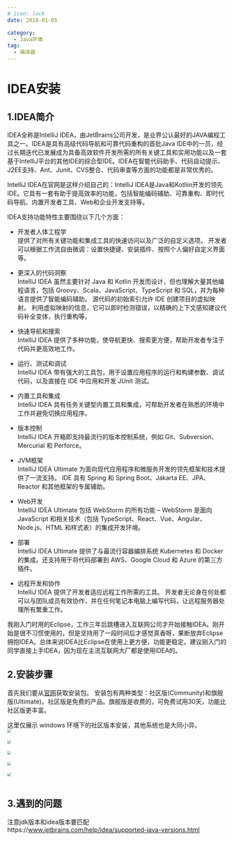 ```yaml
---
# icon: lock
date: 2018-01-05

category:
  - Java环境
tag:
  - 编译器
---
```


# IDEA安装
## 1.IDEA简介
IDEA全称是IntelliJ IDEA，由JetBrains公司开发，是业界公认最好的JAVA编程工具之一。IDEA是具有高级代码导航和可靠代码重构的首批Java IDE中的一员，经过长期迭代已发展成为具备高效软件开发所需的所有关键工具和实用功能以及一套基于IntelliJ平台的其他IDE的综合型IDE。IDEA在智能代码助手、代码自动提示、J2EE支持、Ant、Junit、CVS整合、代码审查等方面的功能都是非常优秀的。<br/>

IntelliJ IDEA在官网是这样介绍自己的：IntelliJ IDEA是Java和Kotliin开发的领先IDE。它具有一套有助于提高效率的功能，包括智能编码辅助、可靠重构、即时代码导航、内置开发者工具、Web和企业开发支持等。<br/>

IDEA支持功能特性主要围绕以下几个方面：
- 开发者人体工程学<br/>
提供了对所有关键功能和集成工具的快速访问以及广泛的自定义选项。 开发者可以根据工作流自由微调：设置快捷键、安装插件、按照个人偏好自定义界面等。<br/>

- 更深入的代码洞察<br/>
IntelliJ IDEA 虽然主要针对 Java 和 Kotlin 开发而设计，但也理解大量其他编程语言，包括 Groovy、Scala、JavaScript、TypeScript 和 SQL，并为每种语言提供了智能编码辅助。 源代码的初始索引允许 IDE 创建项目的虚拟映射。 利用虚拟映射的信息，它可以即时检测错误，以精确的上下文感知建议代码补全变体，执行重构等。<br/>
- 快速导航和搜索<br/>
IntelliJ IDEA 提供了多种功能，使导航更快、搜索更方便，帮助开发者专注于代码并更高效地工作。<br/>
- 运行、测试和调试<br/>
IntelliJ IDEA 带有强大的工具包，用于设置应用程序的运行和构建参数、调试代码，以及直接在 IDE 中应用和开发 JUnit 测试。<br/>
- 内置工具和集成<br/>
IntelliJ IDEA 具有任务关键型内置工具和集成，可帮助开发者在熟悉的环境中工作并避免切换应用程序。<br/>
- 版本控制<br/>
IntelliJ IDEA 开箱即支持最流行的版本控制系统，例如 Git、Subversion、Mercurial 和 Perforce。<br/>
- JVM框架<br/>
IntelliJ IDEA Ultimate 为面向现代应用程序和微服务开发的领先框架和技术提供了一流支持。 IDE 具有 Spring 和 Spring Boot、Jakarta EE、JPA、Reactor 和其他框架的专属辅助。<br/>
- Web开发<br/>
IntelliJ IDEA Ultimate 包括 WebStorm 的所有功能 – WebStorm 是面向 JavaScript 和相关技术（包括 TypeScript、React、Vue、Angular、Node.js、HTML 和样式表）的集成开发环境。<br/>
- 部署<br/>
IntelliJ IDEA Ultimate 提供了与最流行容器编排系统 Kubernetes 和 Docker 的集成。还支持用于将代码部署到 AWS、Google Cloud 和 Azure 的第三方插件。<br/>
- 远程开发和协作<br/>
IntelliJ IDEA 提供了开发者适应远程工作所需的工具。 开发者无论身在何处都可以与团队成员有效协作，并在任何笔记本电脑上编写代码，让远程服务器处理所有繁重工作。<br/>

我刚入门时用的Eclipse，工作三年后跳槽进入互联网公司才开始接触IDEA。刚开始是很不习惯使用的，但是坚持用了一段时间后才感觉真香呀，果断放弃Eclipse拥抱IDEA。总体来说IDEA比Eclipse在使用上更方便，功能更稳定。建议刚入门的同学直接上手IDEA，因为现在主流互联网大厂都是使用IDEA的。
## 2.安装步骤
首先我们要从[官网](https://www.jetbrains.com/zh-cn/idea/download/#section=windows)获取安装包。 安装包有两种类型：社区版(Community)和旗舰版(Ultimate)。社区版是免费的产品。旗舰版是收费的，可免费试用30天，功能比社区版更丰富。<br/>

这里仅展示 windows 环境下的社区版本安装，其他系统也是大同小异。<br/>
<img src="/images/java/java-idea-1.png"  style="zoom: 50%;margin:0 auto;display:block"/><br/>
<img src="/images/java/java-idea-2.png"  style="zoom: 50%;margin:0 auto;display:block"/><br/>
<img src="/images/java/java-idea-3.png"  style="zoom: 50%;margin:0 auto;display:block"/><br/>
<img src="/images/java/java-idea-4.png"  style="zoom: 50%;margin:0 auto;display:block"/><br/>
<img src="/images/java/java-idea-5.png"  style="zoom: 50%;margin:0 auto;display:block"/><br/>


## 3.遇到的问题
注意jdk版本和idea版本要匹配https://www.jetbrains.com/help/idea/supported-java-versions.html
